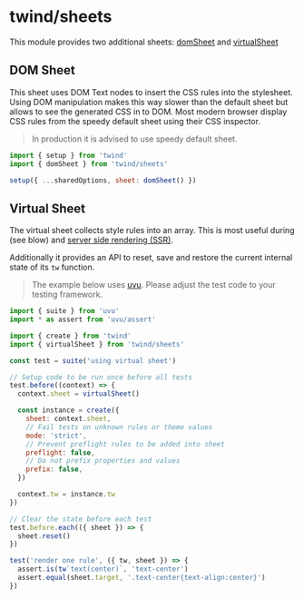 # twind/sheets

This module provides two additional sheets: [domSheet](#dom-sheet) and [virtualSheet](#virtual-sheet)

## DOM Sheet

This sheet uses DOM Text nodes to insert the CSS rules into the stylesheet.
Using DOM manipulation makes this way slower than the default sheet but allows to see the generated CSS in to DOM.
Most modern browser display CSS rules from the speedy default sheet using their CSS inspector.

> In production it is advised to use speedy default sheet.

```js
import { setup } from 'twind'
import { domSheet } from 'twind/sheets'

setup({ ...sharedOptions, sheet: domSheet() })
```

## Virtual Sheet

The virtual sheet collects style rules into an array. This is most useful during (see blow) and [server side rendering (SSR)](./ssr.md).

Additionally it provides an API to reset, save and restore the current internal state of its `tw` function.

> The example below uses [uvu](https://github.com/lukeed/uvu). Please adjust the test code to your testing framework.

```js
import { suite } from 'uvu'
import * as assert from 'uvu/assert'

import { create } from 'twind'
import { virtualSheet } from 'twind/sheets'

const test = suite('using virtual sheet')

// Setup code to be run once before all tests
test.before((context) => {
  context.sheet = virtualSheet()

  const instance = create({
    sheet: context.sheet,
    // Fail tests on unknown rules or theme values
    mode: 'strict',
    // Prevent preflight rules to be added into sheet
    preflight: false,
    // Do not prefix properties and values
    prefix: false,
  })

  context.tw = instance.tw
})

// Clear the state before each test
test.before.each(({ sheet }) => {
  sheet.reset()
})

test('render one rule', ({ tw, sheet }) => {
  assert.is(tw`text(center)`, 'text-center')
  assert.equal(sheet.target, '.text-center{text-align:center}')
})
```
